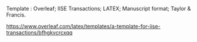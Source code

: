 
Template : Overleaf; IISE Transactions; LATEX; Manuscript format; Taylor & Francis.

https://www.overleaf.com/latex/templates/a-template-for-iise-transactions/bfhgkvcrcxqq